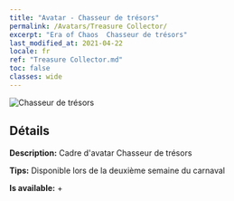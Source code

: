 ```yaml
---
title: "Avatar - Chasseur de trésors"
permalink: /Avatars/Treasure Collector/
excerpt: "Era of Chaos  Chasseur de trésors"
last_modified_at: 2021-04-22
locale: fr
ref: "Treasure Collector.md"
toc: false
classes: wide
---
```

 ![Chasseur de trésors](/images/a/avatarFrame_19.png)

## Détails

 **Description:** Cadre d'avatar Chasseur de trésors 

 **Tips:** Disponible lors de la deuxième semaine du carnaval 

 **Is available:**  + 

